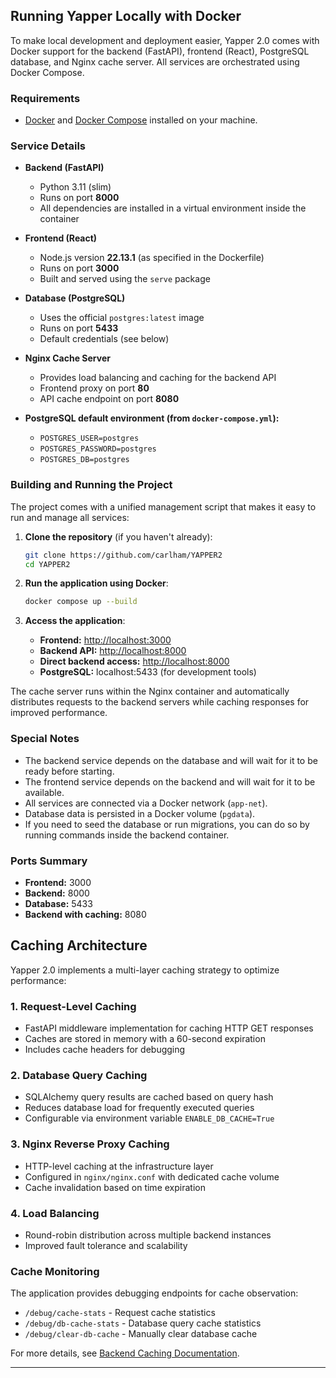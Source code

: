 ## Running Yapper Locally with Docker

To make local development and deployment easier, Yapper 2.0 comes with Docker support for the backend (FastAPI), frontend (React), PostgreSQL database, and Nginx cache server. All services are orchestrated using Docker Compose.

### Requirements
- [Docker](https://www.docker.com/) and [Docker Compose](https://docs.docker.com/compose/) installed on your machine.

### Service Details
- **Backend (FastAPI)**
  - Python 3.11 (slim)
  - Runs on port **8000**
  - All dependencies are installed in a virtual environment inside the container
- **Frontend (React)**
  - Node.js version **22.13.1** (as specified in the Dockerfile)
  - Runs on port **3000**
  - Built and served using the `serve` package
- **Database (PostgreSQL)**
  - Uses the official `postgres:latest` image
  - Runs on port **5433**
  - Default credentials (see below)
- **Nginx Cache Server**
  - Provides load balancing and caching for the backend API
  - Frontend proxy on port **80**
  - API cache endpoint on port **8080**

- **PostgreSQL default environment (from `docker-compose.yml`):**
  - `POSTGRES_USER=postgres`
  - `POSTGRES_PASSWORD=postgres`
  - `POSTGRES_DB=postgres`

### Building and Running the Project

The project comes with a unified management script that makes it easy to run and manage all services:

1. **Clone the repository** (if you haven't already):
   ```sh
   git clone https://github.com/carlham/YAPPER2
   cd YAPPER2
   ```

2. **Run the application using Docker**:
   ```sh
   docker compose up --build
   ```

3. **Access the application**:
   - **Frontend:** [http://localhost:3000](http://localhost:3000)
   - **Backend API:** [http://localhost:8000](http://localhost:8000)
   - **Direct backend access:** [http://localhost:8000](http://localhost:8000)
   - **PostgreSQL:** localhost:5433 (for development tools)
   
The cache server runs within the Nginx container and automatically distributes requests to the backend servers while caching responses for improved performance.


### Special Notes
- The backend service depends on the database and will wait for it to be ready before starting.
- The frontend service depends on the backend and will wait for it to be available.
- All services are connected via a Docker network (`app-net`).
- Database data is persisted in a Docker volume (`pgdata`).
- If you need to seed the database or run migrations, you can do so by running commands inside the backend container.

### Ports Summary
- **Frontend:** 3000
- **Backend:** 8000
- **Database:** 5433
- **Backend with caching:** 8080

## Caching Architecture

Yapper 2.0 implements a multi-layer caching strategy to optimize performance:

### 1. Request-Level Caching
- FastAPI middleware implementation for caching HTTP GET responses
- Caches are stored in memory with a 60-second expiration
- Includes cache headers for debugging

### 2. Database Query Caching
- SQLAlchemy query results are cached based on query hash
- Reduces database load for frequently executed queries
- Configurable via environment variable `ENABLE_DB_CACHE=True`

### 3. Nginx Reverse Proxy Caching
- HTTP-level caching at the infrastructure layer
- Configured in `nginx/nginx.conf` with dedicated cache volume
- Cache invalidation based on time expiration

### 4. Load Balancing
- Round-robin distribution across multiple backend instances
- Improved fault tolerance and scalability

### Cache Monitoring
The application provides debugging endpoints for cache observation:
- `/debug/cache-stats` - Request cache statistics
- `/debug/db-cache-stats` - Database query cache statistics
- `/debug/clear-db-cache` - Manually clear database cache

For more details, see [Backend Caching Documentation](backend/app/README_CACHING.md).

---